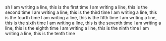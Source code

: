 sh I am writing a line, this is the first time
I am writing a line, this is the second time
I am writing a line, this is the third time
I am writing a line, this is the fourth time
I am writing a line, this is the fifth time
I am writing a line, this is the sixth time
I am writing a line, this is the seventh time
I am writing a line, this is the eighth time
I am writing a line, this is the ninth time
I am writing a line, this is the tenth time